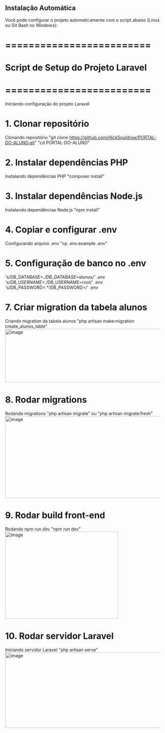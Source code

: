 ## Instalação Automática

Você pode configurar o projeto automaticamente com o script abaixo (Linux ou Git Bash no Windows):


# =========================
# Script de Setup do Projeto Laravel
# =========================

Iniciando configuração do projeto Laravel

# 1. Clonar repositório
Clonando repositório
"git clone https://github.com/HickSouldrow/PORTAL-DO-ALUNO.git"
"cd PORTAL-DO-ALUNO"

# 2. Instalar dependências PHP
Instalando dependências PHP
"composer install"

# 3. Instalar dependências Node.js
Instalando dependências Node.js
"npm install"

# 4. Copiar e configurar .env
Configurando arquivo .env
"cp .env.example .env"

# 5. Configuração de banco no .env
's/DB_DATABASE=.*/DB_DATABASE=alunos/' .env
<br>
's/DB_USERNAME=.*/DB_USERNAME=root/' .env
<br>
's/DB_PASSWORD=.*/DB_PASSWORD=/' .env


# 7. Criar migration da tabela alunos
Criando migration da tabela alunos
"php artisan make:migration create_alunos_table"
<br>
<img width="601" height="174" alt="image" src="https://github.com/user-attachments/assets/b823fc9f-f5f3-4dd9-92fe-30ca23d03000" />

# 8. Rodar migrations
Rodando migrations
"php artisan migrate" ou "php artisan migrate:fresh"
<br>
<img width="603" height="266" alt="image" src="https://github.com/user-attachments/assets/db214f7e-d600-4547-a3ca-9727f5e820cc" />

# 9. Rodar build front-end
Rodando npm run dev
"npm run dev"
<br>
<img width="368" height="283" alt="image" src="https://github.com/user-attachments/assets/6898f0ae-49f5-4f44-be76-b909935d6b49" />


# 10. Rodar servidor Laravel
Iniciando servidor Laravel
"php artisan serve"
<br>
<img width="680" height="245" alt="image" src="https://github.com/user-attachments/assets/e6e3b179-9e01-42b2-9893-961717ba0de9" />

